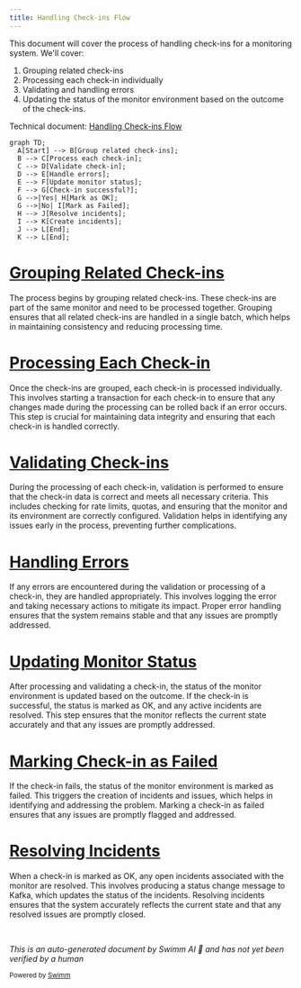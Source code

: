 ```yaml
---
title: Handling Check-ins Flow
---
```

This document will cover the process of handling check-ins for a monitoring system. We'll cover:

1. Grouping related check-ins
2. Processing each check-in individually
3. Validating and handling errors
4. Updating the status of the monitor environment based on the outcome of the check-ins.

Technical document: <SwmLink doc-title="Handling Check-ins Flow">[Handling Check-ins Flow](/.swm/handling-check-ins-flow.goyp6ca9.sw.md)</SwmLink>

```mermaid
graph TD;
  A[Start] --> B[Group related check-ins];
  B --> C[Process each check-in];
  C --> D[Validate check-in];
  D --> E[Handle errors];
  E --> F[Update monitor status];
  F --> G[Check-in successful?];
  G -->|Yes| H[Mark as OK];
  G -->|No| I[Mark as Failed];
  H --> J[Resolve incidents];
  I --> K[Create incidents];
  J --> L[End];
  K --> L[End];
```

# [Grouping Related Check-ins](https://app.swimm.io/repos/Z2l0aHViJTNBJTNBc2VudHJ5LWRlbW8tMSUzQSUzQVN3aW1tLURlbW8=/docs/goyp6ca9#processing-check-in-group)

The process begins by grouping related check-ins. These check-ins are part of the same monitor and need to be processed together. Grouping ensures that all related check-ins are handled in a single batch, which helps in maintaining consistency and reducing processing time.

# [Processing Each Check-in](https://app.swimm.io/repos/Z2l0aHViJTNBJTNBc2VudHJ5LWRlbW8tMSUzQSUzQVN3aW1tLURlbW8=/docs/goyp6ca9#processing-individual-check-in)

Once the check-ins are grouped, each check-in is processed individually. This involves starting a transaction for each check-in to ensure that any changes made during the processing can be rolled back if an error occurs. This step is crucial for maintaining data integrity and ensuring that each check-in is handled correctly.

# [Validating Check-ins](https://app.swimm.io/repos/Z2l0aHViJTNBJTNBc2VudHJ5LWRlbW8tMSUzQSUzQVN3aW1tLURlbW8=/docs/goyp6ca9#validating-and-handling-check-ins)

During the processing of each check-in, validation is performed to ensure that the check-in data is correct and meets all necessary criteria. This includes checking for rate limits, quotas, and ensuring that the monitor and its environment are correctly configured. Validation helps in identifying any issues early in the process, preventing further complications.

# [Handling Errors](https://app.swimm.io/repos/Z2l0aHViJTNBJTNBc2VudHJ5LWRlbW8tMSUzQSUzQVN3aW1tLURlbW8=/docs/goyp6ca9#validating-and-handling-check-ins)

If any errors are encountered during the validation or processing of a check-in, they are handled appropriately. This involves logging the error and taking necessary actions to mitigate its impact. Proper error handling ensures that the system remains stable and that any issues are promptly addressed.

# [Updating Monitor Status](https://app.swimm.io/repos/Z2l0aHViJTNBJTNBc2VudHJ5LWRlbW8tMSUzQSUzQVN3aW1tLURlbW8=/docs/goyp6ca9#marking-check-in-as-ok)

After processing and validating a check-in, the status of the monitor environment is updated based on the outcome. If the check-in is successful, the status is marked as OK, and any active incidents are resolved. This step ensures that the monitor reflects the current state accurately and that any issues are promptly addressed.

# [Marking Check-in as Failed](https://app.swimm.io/repos/Z2l0aHViJTNBJTNBc2VudHJ5LWRlbW8tMSUzQSUzQVN3aW1tLURlbW8=/docs/goyp6ca9#marking-check-in-as-failed)

If the check-in fails, the status of the monitor environment is marked as failed. This triggers the creation of incidents and issues, which helps in identifying and addressing the problem. Marking a check-in as failed ensures that any issues are promptly flagged and addressed.

# [Resolving Incidents](https://app.swimm.io/repos/Z2l0aHViJTNBJTNBc2VudHJ5LWRlbW8tMSUzQSUzQVN3aW1tLURlbW8=/docs/goyp6ca9#resolving-incident-group)

When a check-in is marked as OK, any open incidents associated with the monitor are resolved. This involves producing a status change message to Kafka, which updates the status of the incidents. Resolving incidents ensures that the system accurately reflects the current state and that any resolved issues are promptly closed.

&nbsp;

*This is an auto-generated document by Swimm AI 🌊 and has not yet been verified by a human*

<SwmMeta version="3.0.0" repo-id="Z2l0aHViJTNBJTNBc2VudHJ5LWRlbW8tMSUzQSUzQVN3aW1tLURlbW8=" repo-name="sentry-demo-1" doc-type="product-flows"><sup>Powered by [Swimm](/)</sup></SwmMeta>
